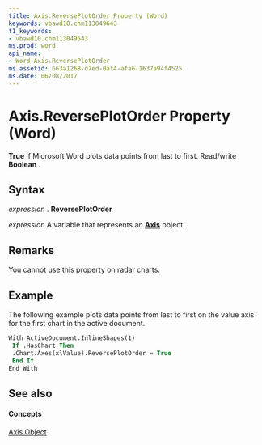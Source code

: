 ```yaml
---
title: Axis.ReversePlotOrder Property (Word)
keywords: vbawd10.chm113049643
f1_keywords:
- vbawd10.chm113049643
ms.prod: word
api_name:
- Word.Axis.ReversePlotOrder
ms.assetid: 663a1268-d7ed-0af4-afa6-1637a94f4525
ms.date: 06/08/2017
---
```



# Axis.ReversePlotOrder Property (Word)

 **True** if Microsoft Word plots data points from last to first. Read/write **Boolean** .


## Syntax

 _expression_ . **ReversePlotOrder**

 _expression_ A variable that represents an **[Axis](Word.Axis.md)** object.


## Remarks

You cannot use this property on radar charts.


## Example

The following example plots data points from last to first on the value axis for the first chart in the active document.


```vb
With ActiveDocument.InlineShapes(1) 
 If .HasChart Then 
 .Chart.Axes(xlValue).ReversePlotOrder = True 
 End If 
End With
```


## See also


#### Concepts


[Axis Object](Word.Axis.md)

